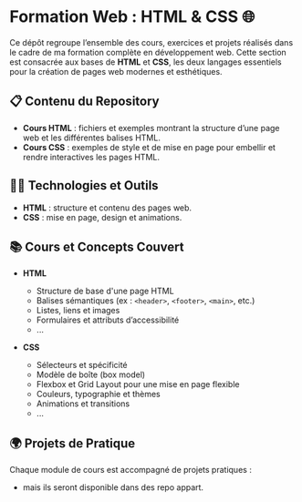# Formation Web : HTML & CSS 🌐

Ce dépôt regroupe l’ensemble des cours, exercices et projets réalisés dans le cadre de ma formation complète en développement web. Cette section est consacrée aux bases de **HTML** et **CSS**, les deux langages essentiels pour la création de pages web modernes et esthétiques.

## 📋 Contenu du Repository

- **Cours HTML** : fichiers et exemples montrant la structure d’une page web et les différentes balises HTML.
- **Cours CSS** : exemples de style et de mise en page pour embellir et rendre interactives les pages HTML.


## 🧑‍💻 Technologies et Outils

- **HTML** : structure et contenu des pages web.
- **CSS** : mise en page, design et animations.


## 📚 Cours et Concepts Couvert

- **HTML**
  - Structure de base d'une page HTML
  - Balises sémantiques (ex : `<header>`, `<footer>`, `<main>`, etc.)
  - Listes, liens et images
  - Formulaires et attributs d’accessibilité
  - ...

- **CSS**
  - Sélecteurs et spécificité
  - Modèle de boîte (box model)
  - Flexbox et Grid Layout pour une mise en page flexible
  - Couleurs, typographie et thèmes
  - Animations et transitions
  - ...

## 🌍 Projets de Pratique

Chaque module de cours est accompagné de projets pratiques :

- mais ils seront disponible dans des repo appart.


